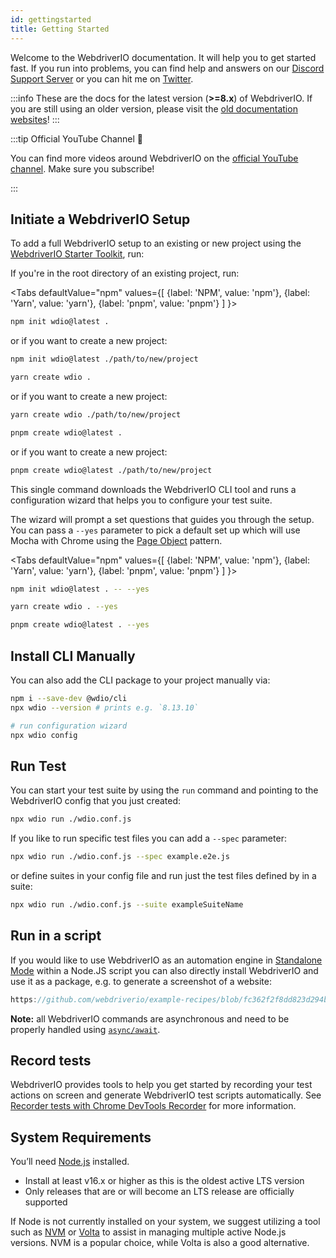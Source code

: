 ```yaml
---
id: gettingstarted
title: Getting Started
---
```


Welcome to the WebdriverIO documentation. It will help you to get started fast. If you run into problems, you can find help and answers on our [Discord Support Server](https://discord.webdriver.io) or you can hit me on [Twitter](https://twitter.com/webdriverio).

:::info
These are the docs for the latest version (__>=8.x__) of WebdriverIO. If you are still using an older version, please visit the [old documentation websites](/versions)!
:::

<LiteYouTubeEmbed
    id="rA4IFNyW54c"
    title="Getting Started with WebdriverIO"
/>

:::tip Official YouTube Channel 🎥

You can find more videos around WebdriverIO on the [official YouTube channel](https://youtube.com/@webdriverio). Make sure you subscribe!

:::

## Initiate a WebdriverIO Setup

To add a full WebdriverIO setup to an existing or new project using the [WebdriverIO Starter Toolkit](https://www.npmjs.com/package/create-wdio), run:

If you're in the root directory of an existing project, run:

<Tabs
  defaultValue="npm"
  values={[
    {label: 'NPM', value: 'npm'},
    {label: 'Yarn', value: 'yarn'},
    {label: 'pnpm', value: 'pnpm'}
  ]
}>
<TabItem value="npm">

```sh
npm init wdio@latest .
```

or if you want to create a new project:

```sh
npm init wdio@latest ./path/to/new/project
```

</TabItem>
<TabItem value="yarn">

```sh
yarn create wdio .
```

or if you want to create a new project:

```sh
yarn create wdio ./path/to/new/project
```

</TabItem>
<TabItem value="pnpm">

```sh
pnpm create wdio@latest .
```

or if you want to create a new project:

```sh
pnpm create wdio@latest ./path/to/new/project
```

</TabItem>
</Tabs>

This single command downloads the WebdriverIO CLI tool and runs a configuration wizard that helps you to configure your test suite.

<CreateProjectAnimation />

The wizard will prompt a set questions that guides you through the setup. You can pass a `--yes` parameter to pick a default set up which will use Mocha with Chrome using the [Page Object](https://martinfowler.com/bliki/PageObject.html) pattern.

<Tabs
  defaultValue="npm"
  values={[
    {label: 'NPM', value: 'npm'},
    {label: 'Yarn', value: 'yarn'},
    {label: 'pnpm', value: 'pnpm'}
  ]
}>
<TabItem value="npm">

```sh
npm init wdio@latest . -- --yes
```

</TabItem>
<TabItem value="yarn">

```sh
yarn create wdio . --yes
```

</TabItem>
<TabItem value="pnpm">

```sh
pnpm create wdio@latest . --yes
```

</TabItem>
</Tabs>

## Install CLI Manually

You can also add the CLI package to your project manually via:

```sh
npm i --save-dev @wdio/cli
npx wdio --version # prints e.g. `8.13.10`

# run configuration wizard
npx wdio config
```

## Run Test

You can start your test suite by using the `run` command and pointing to the WebdriverIO config that you just created:

```sh
npx wdio run ./wdio.conf.js
```

If you like to run specific test files you can add a `--spec` parameter:

```sh
npx wdio run ./wdio.conf.js --spec example.e2e.js
```

or define suites in your config file and run just the test files defined by in a suite:

```sh
npx wdio run ./wdio.conf.js --suite exampleSuiteName
```

## Run in a script

If you would like to use WebdriverIO as an automation engine in [Standalone Mode](/docs/setuptypes#standalone-mode) within a Node.JS script you can also directly install WebdriverIO and use it as a package, e.g. to generate a screenshot of a website:

```js reference useHTTPS
https://github.com/webdriverio/example-recipes/blob/fc362f2f8dd823d294b9bb5f92bd5991339d4591/getting-started/run-in-script.js#L2-L19
```

__Note:__ all WebdriverIO commands are asynchronous and need to be properly handled using [`async/await`](https://javascript.info/async-await).

## Record tests

WebdriverIO provides tools to help you get started by recording your test actions on screen and generate WebdriverIO test scripts automatically. See [Recorder tests with Chrome DevTools Recorder](/docs/record) for more information.

## System Requirements

You’ll need [Node.js](http://nodejs.org) installed.

- Install at least v16.x or higher as this is the oldest active LTS version
- Only releases that are or will become an LTS release are officially supported

If Node is not currently installed on your system, we suggest utilizing a tool such as [NVM](https://github.com/creationix/nvm) or [Volta](https://volta.sh/) to assist in managing multiple active Node.js versions. NVM is a popular choice, while Volta is also a good alternative.
